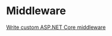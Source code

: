 # Middleware

[Write custom ASP.NET Core middleware](https://docs.microsoft.com/zh-tw/aspnet/core/fundamentals/middleware/write)
